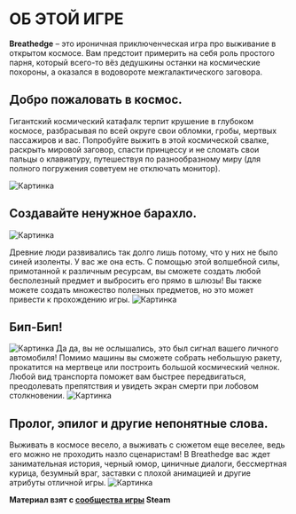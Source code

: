 # ОБ ЭТОЙ ИГРЕ
**Breathedge** – это ироничная приключенческая игра про выживание в открытом космосе. 
Вам предстоит примерить на себя роль простого парня, который всего-то вёз дедушкины останки на космические похороны, а оказался в водовороте межгалактического заговора.


## Добро пожаловать в космос.

Гигантский космический катафалк терпит крушение в глубоком космосе, разбрасывая по всей округе свои обломки, гробы, мертвых пассажиров и вас. 
Попробуйте выжить в этой космической свалке, раскрыть мировой заговор, спасти принцессу и не сломать свои пальцы о клавиатуру, путешествуя по разнообразному миру (для полного погружения советуем не отключать монитор).

![Картинка](https://steamuserimages-a.akamaihd.net/ugc/2001338344687051662/ED4A4641DE755998139754A8339C10D015FA50A5/?imw=5000&imh=5000&ima=fit&impolicy=Letterbox&imcolor=%23000000&letterbox=false)

## Создавайте ненужное барахло.
![Картинка](https://cdn.cloudflare.steamstatic.com/steam/apps/738520/extras/Br_Text_03.jpg?t=1686520494)

Древние люди развивались так долго лишь потому, что у них не было синей изоленты. У вас же она есть. 
С помощью этой волшебной силы, примотанной к различным ресурсам, вы сможете создать любой бесполезный предмет и выбросить его прямо в шлюзы! 
Вы также можете создать множество полезных предметов, но это может привести к прохождению игры.
![Картинка](https://steamuserimages-a.akamaihd.net/ugc/1745699786837665254/B4DB391BDAD3543930A399B634A17152EF8D4D8E/?imw=5000&imh=5000&ima=fit&impolicy=Letterbox&imcolor=%23000000&letterbox=false)


## Бип-Бип!
![Картинка](https://cdn.cloudflare.steamstatic.com/steam/apps/738520/extras/Br_Text_05.jpg?t=1686520494)
Да да, вы не ослышались, это был сигнал вашего личного автомобиля! Помимо машины вы сможете собрать небольшую ракету, прокатится на мертвеце или построить большой космический челнок. Любой вид транспорта поможет вам быстрее передвигаться, преодолевать препятствия и увидеть экран смерти при лобовом столкновении.
![Картинка](https://steamuserimages-a.akamaihd.net/ugc/964223216251685464/37280BBB0BC9DA570BC9BFB28B3861F69F62D92A/?imw=5000&imh=5000&ima=fit&impolicy=Letterbox&imcolor=%23000000&letterbox=false)


## Пролог, эпилог и другие непонятные слова.

Выживать в космосе весело, а выживать с сюжетом еще веселее, ведь его можно не проходить назло сценаристам! В Breathedge вас ждет занимательная история, черный юмор, циничные диалоги, бессмертная курица, безумный враг, заставки с плохой анимацией и другие атрибуты отличной игры.
![Картинка](https://steamuserimages-a.akamaihd.net/ugc/956342487648884495/B59AD2CC6E3DAB1393E982AEA94D171DA9637C28/?imw=2048&imh=1152&ima=fit&impolicy=Letterbox&imcolor=%23000000&letterbox=true)

**Материал взят с [сообщества игры](https://store.steampowered.com/app/738520/Breathedge/) Steam**